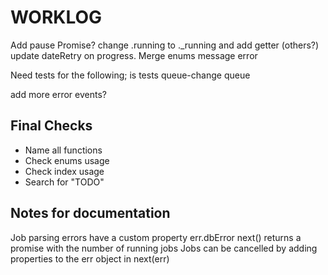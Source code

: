 # WORKLOG

Add pause Promise?
change .running to ._running and add getter (others?)
update dateRetry on progress.
Merge enums message error

Need tests for the following;
is tests
queue-change
queue

add more error events?

## Final Checks

-   Name all functions
-   Check enums usage
-   Check index usage
-   Search for "TODO"

## Notes for documentation
Job parsing errors have a custom property err.dbError
next() returns a promise with the number of running jobs
Jobs can be cancelled by adding properties to the err object in next(err)
